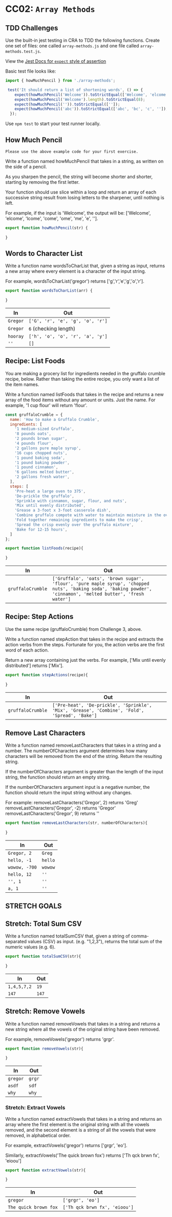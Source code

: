 CC02: `Array Methods`
===

## TDD Challenges

Use the built-in jest testing in CRA to TDD the following functions. Create one set of files: one called `array-methods.js` and one file called `array-methods.test.js`. 

View the [Jest Docs for `expect` style of assertion](https://jestjs.io/docs/using-matchers)


Basic test file looks like:

```js
import { howMuchPencil } from './array-methods';

 test('It should return a list of shortening words', () => {
    expect(howMuchPencil('Welcome')).toStrictEqual(['Welcome', 'elcome', 'lcome', 'come', 'ome', 'me', 'e', '']);
    expect(howMuchPencil('Welcome').length).toStrictEqual(8);
    expect(howMuchPencil('')).toStrictEqual(['']);
    expect(howMuchPencil('abc')).toStrictEqual(['abc', 'bc', 'c', '']);
  });

```
Use `npm test` to start your test runner locally.


## How Much Pencil

`Please use the above example code for your first exercise.`

Write a function named howMuchPencil that takes in a string, as written on the side of a pencil.

As you sharpen the pencil, the string will become shorter and shorter, starting by removing the first letter.

Your function should use slice within a loop and return an array of each successive string result from losing letters to the sharpener, until nothing is left.

For example, if the input is 'Welcome', the output will be:
['Welcome', 'elcome', 'lcome', 'come', 'ome', 'me', 'e', ''].


```js
export function howMuchPencil(str) {
    
}
```

## Words to Character List

Write a function name wordsToCharList that, given a string as input, returns a new array where every element is a character of the input string.

For example, wordsToCharList('gregor') returns ['g','r','e','g','o','r'].

```js
export function wordsToCharList(arr) {
    
}
```

In | Out
---|---
`Gregor` | `['G', 'r', 'e', 'g', 'o', 'r']`
`Gregor` | `6` (checking length)
`hooray` | `['h', 'o', 'o', 'r', 'a', 'y']`
`''` | `[]`

## Recipe: List Foods

You are making a grocery list for ingredients needed in the gruffalo crumble recipe, below. Rather than taking the entire recipe, you only want a list of the item names.

Write a function named listFoods that takes in the recipe and returns a new array of the food items without any amount or units. Just the name. For example, '1 cup flour' will return 'flour'.

```js
const gruffaloCrumble = {
  name: 'How to make a Gruffalo Crumble',
  ingredients: [
    '1 medium-sized Gruffalo',
    '8 pounds oats',
    '2 pounds brown sugar',
    '4 pounds flour',
    '2 gallons pure maple syrup',
    '16 cups chopped nuts',
    '1 pound baking soda',
    '1 pound baking powder',
    '1 pound cinnamon',
    '6 gallons melted butter',
    '2 gallons fresh water',
  ],
  steps: [
    'Pre-heat a large oven to 375',
    'De-prickle the gruffalo',
    'Sprinkle with cinnamon, sugar, flour, and nuts',
    'Mix until evenly distributed',
    'Grease a 3-foot x 3-foot casserole dish',
    'Combine gruffalo compote with water to maintain moisture in the oven',
    'Fold together remaining ingredients to make the crisp',
    'Spread the crisp evenly over the gruffalo mixture',
    'Bake for 12-15 hours',
  ]
}; 

export function listFoods(recipe){
  
}
```

In | Out
---|---
`gruffaloCrumble` | `['Gruffalo', 'oats', 'brown sugar', 'flour', 'pure maple syrup', 'chopped nuts', 'baking soda', 'baking powder', 'cinnamon', 'melted butter', 'fresh water']`

## Recipe: Step Actions

Use the same recipe (gruffaloCrumble) from Challenge 3, above.

Write a function named stepAction that takes in the recipe and extracts the action verbs from the steps. Fortunate for you, the action verbs are the first word of each action.

Return a new array containing just the verbs. For example, ['Mix until evenly distributed'] returns ['Mix'].

```js
export function stepActions(recipe){
  
}
```

In | Out
---|---
`gruffaloCrumble` | `['Pre-heat', 'De-prickle', 'Sprinkle', 'Mix', 'Grease', 'Combine', 'Fold', 'Spread', 'Bake']`

## Remove Last Characters

Write a function named removeLastCharacters that takes in a string and a number. The numberOfCharacters argument determines how many characters will be removed from the end of the string. Return the resulting string.

If the numberOfCharacters argument is greater than the length of the input string, the function should return an empty string.

If the numberOfCharacters argument input is a negative number, the function should return the input string without any changes.

For example:
removeLastCharacters('Gregor', 2) returns 'Greg'
removeLastCharacters('Gregor', -2) returns 'Gregor'
removeLastCharacters('Gregor', 9) returns ''

```js
export function removeLastCharacters(str, numberOfCharacters){
  
}
```
In | Out
---|---
`Gregor, 2` | `Greg`
`hello, -1` | `hello`
`wowow, -700` | `wowow`
`hello, 12` | `''`
`'', 1` | `''`
`a, 1` | `''`

## STRETCH GOALS

## Stretch: Total Sum CSV

Write a function named totalSumCSV that, given a string of comma-separated values (CSV) as input. (e.g. "1,2,3"), returns the total sum of the numeric values (e.g. 6).

```js
export function totalSumCSV(str){
  
}
```

In | Out
---|---
`1,4,5,7,2` | `19`
`147` | `147`

## Stretch: Remove Vowels

Write a function named removeVowels that takes in a string and returns a new string where all the vowels of the original string have been removed.

For example, removeVowels('gregor') returns 'grgr'.

```js
export function removeVowels(str){
  
}
```

In | Out
---|---
`gregor` | `grgr`
`asdf` | `sdf`
`why` | `why`

### Stretch: Extract Vowels

Write a function named extractVowels that takes in a string and returns an array where the first element is the original string with all the vowels removed, and the second element is a string of all the vowels that were removed, in alphabetical order.

For example, extractVowels('gregor') returns ['grgr', 'eo'].

Similarly, extractVowels('The quick brown fox') returns ['Th qck brwn fx', 'eioou']

```js
export function extractVowels(str){
  
}
```

In | Out
---|---
`gregor` | `['grgr', 'eo']`
`The quick brown fox` | `['Th qck brwn fx', 'eioou']`
